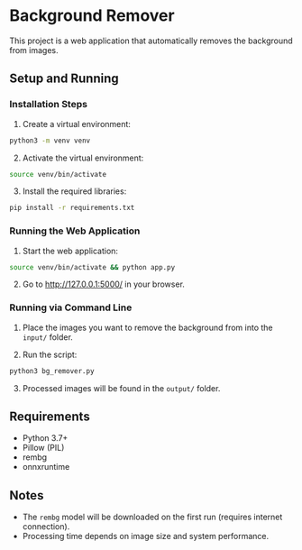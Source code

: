 # Background Remover

This project is a web application that automatically removes the background from images.

## Setup and Running

### Installation Steps

1. Create a virtual environment:

```bash
python3 -m venv venv
```

2. Activate the virtual environment:

```bash
source venv/bin/activate
```

3. Install the required libraries:

```bash
pip install -r requirements.txt
```

### Running the Web Application

1. Start the web application:

```bash
source venv/bin/activate && python app.py
```

2. Go to http://127.0.0.1:5000/ in your browser.

### Running via Command Line

1. Place the images you want to remove the background from into the `input/` folder.

2. Run the script:

```bash
python3 bg_remover.py
```

3. Processed images will be found in the `output/` folder.

## Requirements

- Python 3.7+
- Pillow (PIL)
- rembg
- onnxruntime

## Notes

- The `rembg` model will be downloaded on the first run (requires internet connection).
- Processing time depends on image size and system performance.
